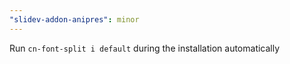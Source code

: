 ```yaml
---
"slidev-addon-anipres": minor
---
```


Run `cn-font-split i default` during the installation automatically
